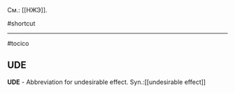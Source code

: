 См.: [[НЖЭ]].

#shortcut




<hr/>

#tocico

## UDE

<b>UDE</b> - Abbreviation for undesirable effect. 
Syn.:[[undesirable effect]]


